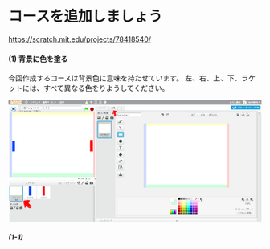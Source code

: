 # コースを追加しましょう
https://scratch.mit.edu/projects/78418540/

#### (1) 背景に色を塗る
今回作成するコースは背景色に意味を持たせています。
左、右、上、下、ラケットには、すべて異なる色をりようしてください。

![](background_001a.png)

##### (1-1) 